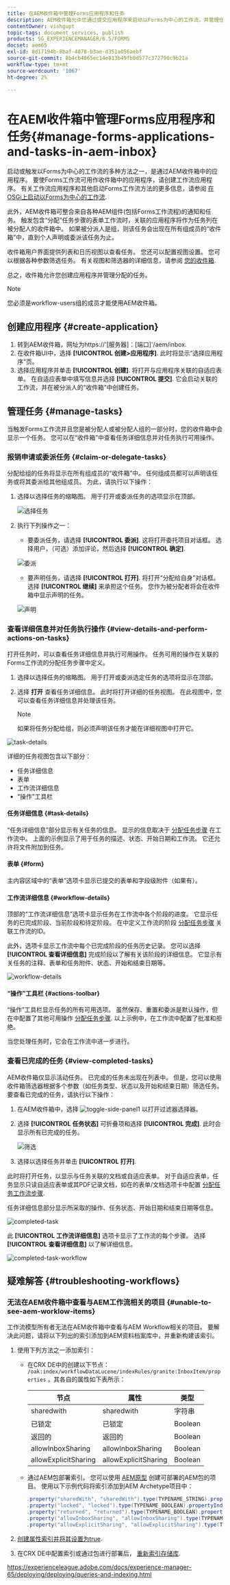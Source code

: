 ```yaml
---
title: 在AEM收件箱中管理Forms应用程序和任务
description: AEM收件箱允许您通过提交应用程序来启动以Forms为中心的工作流，并管理任务。
contentOwner: vishgupt
topic-tags: document_services, publish
products: SG_EXPERIENCEMANAGER/6.5/FORMS
docset: aem65
exl-id: 8d17194b-8baf-4878-b3ae-d351a056aebf
source-git-commit: 8b4cb4065ec14e813b49fb0d577c372790c9b21a
workflow-type: tm+mt
source-wordcount: '1067'
ht-degree: 2%

---
```


# 在AEM收件箱中管理Forms应用程序和任务{#manage-forms-applications-and-tasks-in-aem-inbox}

启动或触发以Forms为中心的工作流的多种方法之一，是通过AEM收件箱中的应用程序。 要使Forms工作流可用作收件箱中的应用程序，请创建工作流应用程序。 有关工作流应用程序和其他启动Forms工作流方法的更多信息，请参阅 [在OSGi上启动以Forms为中心的工作流](../../forms/using/aem-forms-workflow.md#launch).

此外，AEM收件箱可整合来自各种AEM组件(包括Forms工作流程)的通知和任务。 触发包含“分配”任务步骤的表单工作流时，关联的应用程序将作为任务列在被分配人的收件箱中。 如果被分派人是组，则该任务会出现在所有组成员的“收件箱”中，直到个人声明或委派该任务为止。

收件箱用户界面提供列表和日历视图以查看任务。 您还可以配置视图设置。 您可以根据各种参数筛选任务。 有关视图和筛选器的详细信息，请参阅 [您的收件箱](/help/sites-authoring/inbox.md).

总之，收件箱允许您创建应用程序并管理分配的任务。

>[!NOTE]
>
>您必须是workflow-users组的成员才能使用AEM收件箱。

## 创建应用程序 {#create-application}

1. 转到AEM收件箱，网址为https://&#39;[服务器]：[端口]&#39;/aem/inbox.
1. 在收件箱UI中，选择 **[!UICONTROL 创建>应用程序]**. 此时将显示“选择应用程序”页。
1. 选择应用程序并单击 **[!UICONTROL 创建]**. 将打开与应用程序关联的自适应表单。 在自适应表单中填写信息并选择 **[!UICONTROL 提交]**. 它会启动关联的工作流，并在被分派人的“收件箱”中创建任务。

## 管理任务 {#manage-tasks}

当触发Forms工作流并且您是被分配人或被分配人组的一部分时，您的收件箱中会显示一个任务。 您可以在“收件箱”中查看任务详细信息并对任务执行可用操作。

### 报销申请或委派任务 {#claim-or-delegate-tasks}

分配给组的任务将显示在所有组成员的“收件箱”中。 任何组成员都可以声明该任务或将其委派给其他组成员。 为此，请执行以下操作：

1. 选择以选择任务的缩略图。 用于打开或委派任务的选项显示在顶部。

   ![选择任务](assets/select-task.png)

1. 执行下列操作之一：

   * 要委派任务，请选择 **[!UICONTROL 委派]**. 这将打开委托项目对话框。 选择用户，（可选）添加评论，然后选择 **[!UICONTROL 确定]**.

   ![委派](assets/delegate.png)

   * 要声明任务，请选择 **[!UICONTROL 打开]**. 将打开“分配给自身”对话框。 选择 **[!UICONTROL 继续]** 来承担这个任务。 您作为被分配者将会在收件箱中显示声明的任务。

   ![声明](assets/claim.png)

### 查看详细信息并对任务执行操作 {#view-details-and-perform-actions-on-tasks}

打开任务时，可以查看任务详细信息并执行可用操作。 任务可用的操作在关联的Forms工作流的分配任务步骤中定义。

1. 选择以选择任务的缩略图。 用于打开或委派选定任务的选项将显示在顶部。
1. 选择 **打开** 查看任务详细信息。 此时将打开详细的任务视图。 在此视图中，您可以查看任务详细信息并处理该任务。

   >[!NOTE]
   >
   >如果将任务分配给组，则必须声明该任务才能在详细视图中打开它。

![task-details](assets/task-details.png)

详细的任务视图包含以下部分：

* 任务详细信息
* 表单
* 工作流详细信息
* “操作”工具栏

#### 任务详细信息 {#task-details}

“任务详细信息”部分显示有关任务的信息。 显示的信息取决于 [分配任务步骤](/help/sites-developing/workflows-step-ref.md) 在工作流中。 上面的示例显示了用于任务的描述、状态、开始日期和工作流。 它还允许将文件附加到任务。

#### 表单 {#form}

主内容区域中的“表单”选项卡显示已提交的表单和字段级附件（如果有）。

#### 工作流详细信息 {#workflow-details}

顶部的“工作流详细信息”选项卡显示任务在工作流中各个阶段的进度。 它显示任务的已完成阶段、当前阶段和待定阶段。 在中定义工作流的阶段 [分配任务步骤](/help/sites-developing/workflows-step-ref.md) 关联工作流的ID。

此外，选项卡显示工作流中每个已完成阶段的任务历史记录。 您可以选择 **[!UICONTROL 查看详细信息]** 完成阶段以了解有关该阶段的详细信息。 它显示有关任务的注释、表单和任务附件、状态、开始和结束日期等。

![workflow-details](assets/workflow-details.png)

#### “操作”工具栏 {#actions-toolbar}

“操作”工具栏显示任务的所有可用选项。 虽然保存、重置和委派是默认操作，但在中配置了其他可用操作 [分配任务步骤](/help/sites-developing/workflows-step-ref.md). 以上示例中，在工作流中配置了批准和拒绝。

当您处理任务时，它会在工作流中进一步进行。

### 查看已完成的任务 {#view-completed-tasks}

AEM收件箱仅显示活动任务。 已完成的任务未出现在列表中。 但是，您可以使用收件箱筛选器根据多个参数（如任务类型、状态以及开始和结束日期）筛选任务。 要查看已完成的任务，请执行以下操作：

1. 在AEM收件箱中，选择 ![toggle-side-panel1](assets/toggle-side-panel1.png) 以打开过滤器选择器。
1. 选择 **[!UICONTROL 任务状态]** 可折叠项和选择 **[!UICONTROL 完成]**. 此时会显示所有已完成的任务。

   ![筛选](assets/filter.png)

1. 选择以选择任务并单击 **[!UICONTROL 打开]**.

此时将打开任务，以显示与任务关联的文档或自适应表单。 对于自适应表单，任务显示只读自适应表单或其PDF记录文档，如在的表单/文档选项卡中配置 [分配任务工作流步骤](/help/sites-developing/workflows-step-ref.md).

任务详细信息部分显示所采取的操作、任务状态、开始日期和结束日期等信息。

![completed-task](assets/completed-task.png)

此 **[!UICONTROL 工作流详细信息]** 选项卡显示了工作流的每个步骤。 选择 **[!UICONTROL 查看详细信息]** 以了解详细信息。

![completed-task-workflow](assets/completed-task-workflow.png)

## 疑难解答 {#troubleshooting-workflows}

### 无法在AEM收件箱中查看与AEM工作流相关的项目 {#unable-to-see-aem-worklow-items}

工作流模型所有者无法在AEM收件箱中查看与AEM Workflow相关的项目。 要解决此问题，请将以下列出的索引添加到AEM资料档案库中，并重新构建该索引。

1. 使用下列方法之一添加索引：

   * 在CRX DE中的创建以下节点： `/oak:index/workflowDataLucene/indexRules/granite:InboxItem/properties` ，其各自的属性如下表所示：

     | 节点 | 属性 | 类型 |
     |---|---|---|
     | sharedwith | sharedwith | 字符串 |
     | 已锁定 | 已锁定 | Boolean |
     | 返回的 | 返回的 | Boolean |
     | allowInboxSharing | allowInboxSharing | Boolean |
     | allowExplicitSharing | allowExplicitSharing | Boolean |


   * 通过AEM包部署索引。 您可以使用 [AEM原型](https://experienceleague.adobe.com/docs/experience-manager-core-components/using/developing/archetype/using.html?lang=en) 创建可部署的AEM包的项目。 使用以下示例代码将索引添加到AEM Archetype项目中：

   ```Java
      .property("sharedWith", "sharedWith").type(TYPENAME_STRING).propertyIndex()
      .property("locked", "locked").type(TYPENAME_BOOLEAN).propertyIndex()
      .property("returned", "returned").type(TYPENAME_BOOLEAN).propertyIndex()
      .property("allowInboxSharing", "allowInboxSharing").type(TYPENAME_BOOLEAN).propertyIndex()
      .property("allowExplicitSharing", "allowExplicitSharing").type(TYPENAME_BOOLEAN).propertyIndex()
   ```

1. [创建属性索引并将其设置为true](https://experienceleague.adobe.com/docs/experience-manager-65/deploying/deploying/queries-and-indexing.html#the-property-index).

1. 在CRX DE中配置索引或通过包进行部署后， [重新索引存储库](https://helpx.adobe.com/in/experience-manager/kb/HowToCheckLuceneIndex.html#Completelyrebuildtheindex).

https://experienceleague.adobe.com/docs/experience-manager-65/deploying/deploying/queries-and-indexing.html
